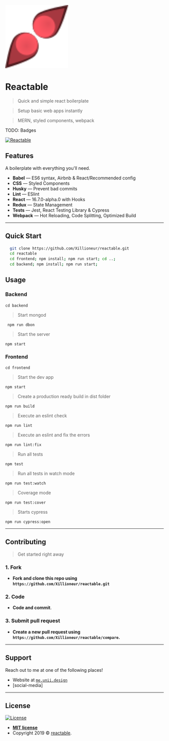 <a href="https://reactable.unii.design" target="_blank"><img src="https://github.com/Xillioneur/reactable-frontend/blob/778576972212e793e3b0526a7b0d0914efd9ff15/client/src/images/logo.svg" height="200" alt="logo"></a>

# Reactable

> Quick and simple react boilerplate

> Setup basic web apps instantly

> MERN, styled components, webpack

TODO: Badges

[![Reactable](https://dummyimage.com/600x300/ff3333/550055.png&text=Reactable)]()

## Features

A boilerplate with everything you'll need.

- **Babel** — ES6 syntax, Airbnb & React/Recommended config
- **CSS** — Styled Components
- **Husky** — Prevent bad commits
- **Lint** — ESlint
- **React** — 16.7.0-alpha.0 with Hooks
- **Redux** — State Management
- **Tests** — Jest, React Testing Library & Cypress
- **Webpack** — Hot Reloading, Code Splitting, Optimized Build

---

## Quick Start

```sh
  git clone https://github.com/Xillioneur/reactable.git
  cd reactable
  cd frontend; npm install; npm run start; cd ..;
  cd backend; npm install; npm run start;
```

## Usage

### Backend

```shell
cd backend
```

> Start mongod

```shell
 npm run dbon
```

> Start the server

```shell
npm start
```

### Frontend

```shell
cd frontend
```

> Start the dev app

```shell
npm start
```

> Create a production ready build in dist folder

```shell
npm run build
```

> Execute an eslint check

```shell
npm run lint
```

> Execute an eslint and fix the errors

```shell
npm run lint:fix
```

> Run all tests

```shell
npm test
```

> Run all tests in watch mode

```shell
npm run test:watch
```

> Coverage mode

```shell
npm run test:cover
```

> Starts cypress

```shell
npm run cypress:open
```

---

## Contributing

> Get started right away

### 1. Fork

- **Fork and clone this repo using `https://github.com/Xillioneur/reactable.git`**

### 2. Code

- **Code and commit**.

### 3. Submit pull request

- **Create a new pull request using `https://github.com/Xillioneur/reactable/compare`.**

---

## Support

Reach out to me at one of the following places!

- Website at <a href="https://me.unii.design/contact.html" target="_blank">`me.unii.design`</a>
- [social-media]

---

## License

[![License](http://img.shields.io/:license-mit-blue.svg?style=flat-square)](http://badges.mit-license.org)

- **[MIT license](http://opensource.org/licenses/mit-license.php)**
- Copyright 2019 © <a href="#" target="_blank">reactable</a>.
